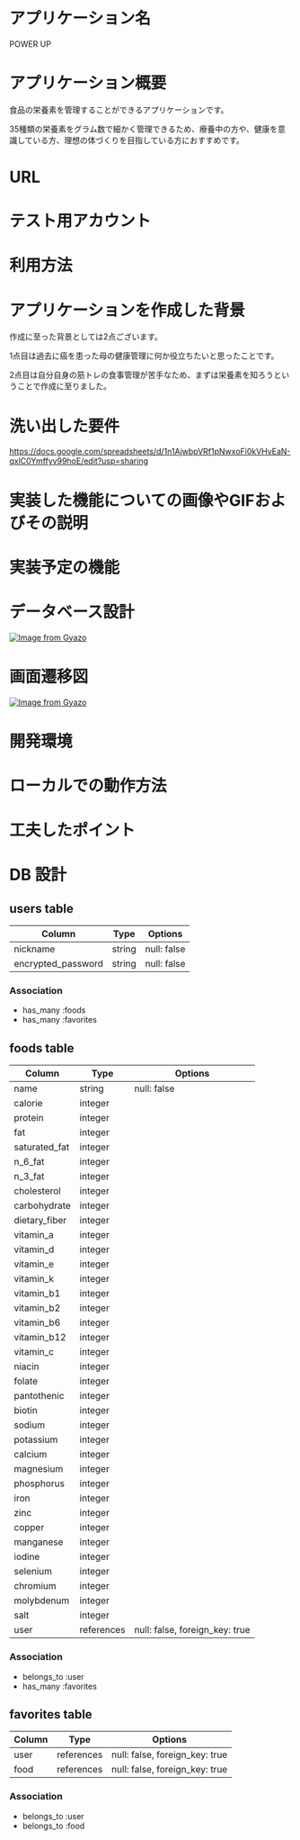 # アプリケーション名

POWER UP

# アプリケーション概要

食品の栄養素を管理することができるアプリケーションです。

35種類の栄養素をグラム数で細かく管理できるため、療養中の方や、健康を意識している方、理想の体づくりを目指している方におすすめです。

# URL

# テスト用アカウント

# 利用方法

# アプリケーションを作成した背景
作成に至った背景としては2点ございます。

1点目は過去に癌を患った母の健康管理に何か役立ちたいと思ったことです。

2点目は自分自身の筋トレの食事管理が苦手なため、まずは栄養素を知ろうということで作成に至りました。

# 洗い出した要件

https://docs.google.com/spreadsheets/d/1n1AjwbpVRf1pNwxoFi0kVHvEaN-qxlC0Ymffyv99hoE/edit?usp=sharing

# 実装した機能についての画像やGIFおよびその説明

# 実装予定の機能

# データベース設計

[![Image from Gyazo](https://i.gyazo.com/30504c3dae7c790266efd578e0b2f6e4.png)](https://gyazo.com/30504c3dae7c790266efd578e0b2f6e4)

# 画面遷移図

[![Image from Gyazo](https://i.gyazo.com/471f07274a1490eb25987d16b129efd5.png)](https://gyazo.com/471f07274a1490eb25987d16b129efd5)

# 開発環境

# ローカルでの動作方法

# 工夫したポイント

# DB 設計

## users table

| Column             | Type     | Options     |
|--------------------|----------|-------------|
| nickname           | string   | null: false |
| encrypted_password | string   | null: false |

### Association

* has_many :foods
* has_many :favorites

## foods table

| Column        | Type       | Options                        |
|---------------|------------|--------------------------------|
| name          | string     | null: false                    |
| calorie       | integer    |                                |
| protein       | integer    |                                |
| fat           | integer    |                                |
| saturated_fat | integer    |                                |
| n_6_fat       | integer    |                                |
| n_3_fat       | integer    |                                |
| cholesterol   | integer    |                                |
| carbohydrate  | integer    |                                |
| dietary_fiber | integer    |                                |
| vitamin_a     | integer    |                                |
| vitamin_d     | integer    |                                |
| vitamin_e     | integer    |                                |
| vitamin_k     | integer    |                                |
| vitamin_b1    | integer    |                                |
| vitamin_b2    | integer    |                                |
| vitamin_b6    | integer    |                                |
| vitamin_b12   | integer    |                                |
| vitamin_c     | integer    |                                |
| niacin        | integer    |                                |
| folate        | integer    |                                |
| pantothenic   | integer    |                                |
| biotin        | integer    |                                |
| sodium        | integer    |                                |
| potassium     | integer    |                                |
| calcium       | integer    |                                |
| magnesium     | integer    |                                |
| phosphorus    | integer    |                                |
| iron          | integer    |                                |
| zinc          | integer    |                                |
| copper        | integer    |                                |
| manganese     | integer    |                                |
| iodine        | integer    |                                |
| selenium      | integer    |                                |
| chromium      | integer    |                                |
| molybdenum    | integer    |                                |
| salt          | integer    |                                |
| user          | references | null: false, foreign_key: true | 

### Association

- belongs_to :user
- has_many :favorites

## favorites table

| Column      | Type       | Options                        |
|-------------|------------|--------------------------------|
| user        | references | null: false, foreign_key: true |
| food        | references | null: false, foreign_key: true |

### Association

- belongs_to :user
- belongs_to :food